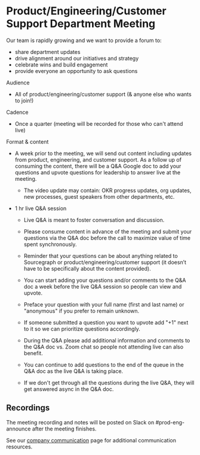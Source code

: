 # Product/Engineering/Customer Support Department Meeting

Our team is rapidly growing and we want to provide a forum to:

- share department updates
- drive alignment around our initiatives and strategy
- celebrate wins and build engagement
- provide everyone an opportunity to ask questions

Audience

- All of product/engineering/customer support (& anyone else who wants to join!)

Cadence

- Once a quarter (meeting will be recorded for those who can't attend live)

Format & content

- A week prior to the meeting, we will send out content including updates from product, engineering, and customer support. As a follow up of consuming the content, there will be a Q&A Google doc to add your questions and upvote questions for leadership to answer live at the meeting.

  - The video update may contain: OKR progress updates, org updates, new processes, guest speakers from other departments, etc.

- 1 hr live Q&A session

  - Live Q&A is meant to foster conversation and discussion.

  - Please consume content in advance of the meeting and submit your questions via the Q&A doc before the call to maximize value of time spent synchronously.

  - Reminder that your questions can be about anything related to Sourcegraph or product/engineering/customer support (it doesn’t have to be specifically about the content provided).

  - You can start adding your questions and/or comments to the Q&A doc a week before the live Q&A session so people can view and upvote.

  - Preface your question with your full name (first and last name) or "anonymous" if you prefer to remain unknown.

  - If someone submitted a question you want to upvote add "+1" next to it so we can prioritize questions accordingly.

  - During the Q&A please add additional information and comments to the Q&A doc vs. Zoom chat so people not attending live can also benefit.

  - You can continue to add questions to the end of the queue in the Q&A doc as the live Q&A is taking place.

  - If we don't get through all the questions during the live Q&A, they will get answered async in the Q&A doc.

## Recordings

The meeting recording and notes will be posted on Slack on #prod-eng-announce after the meeting finishes.

See our [company communication](../../../company-info-and-process/communication/index.md) page for additional communication resources.
